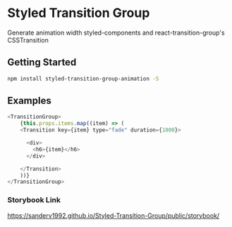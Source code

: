 # Styled Transition Group

Generate animation width styled-components and react-transition-group's CSSTransition

## Getting Started
```sh
npm install styled-transition-group-animation -S
```

## Examples
```js
<TransitionGroup>
    {this.props.items.map((item) => (
    <Transition key={item} type="fade" duration={1000}>

      <div>
        <h6>{item}</h6>
      </div>

    </Transition>
    ))}
</TransitionGroup>
```

### Storybook Link
https://sanderv1992.github.io/Styled-Transition-Group/public/storybook/
